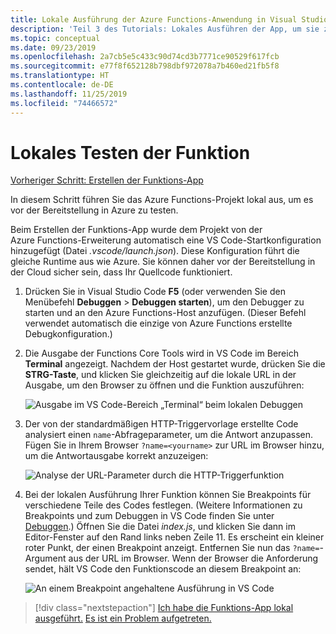 ```yaml
---
title: Lokale Ausführung der Azure Functions-Anwendung in Visual Studio Code
description: 'Teil 3 des Tutorials: Lokales Ausführen der App, um sie zu testen.'
ms.topic: conceptual
ms.date: 09/23/2019
ms.openlocfilehash: 2a7cb5e5c433c90d74cd3b7771ce90529f617fcb
ms.sourcegitcommit: e77f8f652128b798dbf972078a7b460ed21fb5f8
ms.translationtype: HT
ms.contentlocale: de-DE
ms.lasthandoff: 11/25/2019
ms.locfileid: "74466572"
---
```

# <a name="test-the-function-locally"></a>Lokales Testen der Funktion

[Vorheriger Schritt: Erstellen der Funktions-App](tutorial-vscode-serverless-node-02.md)

In diesem Schritt führen Sie das Azure Functions-Projekt lokal aus, um es vor der Bereitstellung in Azure zu testen.

Beim Erstellen der Funktions-App wurde dem Projekt von der Azure Functions-Erweiterung automatisch eine VS Code-Startkonfiguration hinzugefügt (Datei *.vscode/launch.json*). Diese Konfiguration führt die gleiche Runtime aus wie Azure. Sie können daher vor der Bereitstellung in der Cloud sicher sein, dass Ihr Quellcode funktioniert.

1. Drücken Sie in Visual Studio Code **F5** (oder verwenden Sie den Menübefehl **Debuggen** > **Debuggen starten**), um den Debugger zu starten und an den Azure Functions-Host anzufügen. (Dieser Befehl verwendet automatisch die einzige von Azure Functions erstellte Debugkonfiguration.)

1. Die Ausgabe der Functions Core Tools wird in VS Code im Bereich **Terminal** angezeigt. Nachdem der Host gestartet wurde, drücken Sie die **STRG-Taste**, und klicken Sie gleichzeitig auf die lokale URL in der Ausgabe, um den Browser zu öffnen und die Funktion auszuführen:

    ![Ausgabe im VS Code-Bereich „Terminal“ beim lokalen Debuggen](media/functions-extension/local-test-output.png)

1. Der von der standardmäßigen HTTP-Triggervorlage erstellte Code analysiert einen `name`-Abfrageparameter, um die Antwort anzupassen. Fügen Sie in Ihrem Browser `?name=<yourname>` zur URL im Browser hinzu, um die Antwortausgabe korrekt anzuzeigen:

    ![Analyse der URL-Parameter durch die HTTP-Triggerfunktion](media/functions-extension/local-test-browser.png)

1. Bei der lokalen Ausführung Ihrer Funktion können Sie Breakpoints für verschiedene Teile des Codes festlegen. (Weitere Informationen zu Breakpoints und zum Debuggen in VS Code finden Sie unter [Debuggen](https://code.visualstudio.com/docs/editor/debugging).) Öffnen Sie die Datei *index.js*, und klicken Sie dann im Editor-Fenster auf den Rand links neben Zeile 11. Es erscheint ein kleiner roter Punkt, der einen Breakpoint anzeigt. Entfernen Sie nun das `?name=`-Argument aus der URL im Browser. Wenn der Browser die Anforderung sendet, hält VS Code den Funktionscode an diesem Breakpoint an:

    ![An einem Breakpoint angehaltene Ausführung in VS Code](media/functions-extension/debugging-breakpoint.png)

> [!div class="nextstepaction"]
> [Ich habe die Funktions-App lokal ausgeführt.](tutorial-vscode-serverless-node-04.md) [Es ist ein Problem aufgetreten.](https://www.research.net/r/PWZWZ52?tutorial=node-deployment-azurefunctions&step=run-app)
